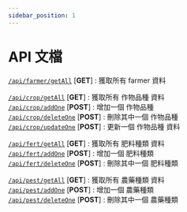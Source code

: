 ```yaml
---
sidebar_position: 1
---
```



# API 文檔


[`/api/farmer/getAll`](./farmer/getAll.md) [**GET**] : 獲取所有 farmer 資料  

[`/api/crop/getAll`](./crop/getAll.md) [**GET**] : 獲取所有 作物品種 資料  
[`/api/crop/addOne`](./crop/addOne.md) [**POST**] : 增加一個 作物品種  
[`/api/crop/deleteOne`](./crop/deleteOne.md) [**POST**] : 刪除其中一個 作物品種  
[`/api/crop/updateOne`](./crop/updateOne.md) [**POST**] : 更新一個 作物品種 資料  

[`/api/fert/getAll`](./fert/getAll.md) [**GET**] : 獲取所有 肥料種類 資料  
[`/api/fert/addOne`](./fert/addOne.md) [**POST**] : 增加一個 肥料種類  
[`/api/fert/deleteOne`](./fert/deleteOne.md) [**POST**] : 刪除其中一個 肥料種類  

[`/api/pest/getAll`](./pest/getAll.md) [**GET**] : 獲取所有 農藥種類 資料  
[`/api/pest/addOne`](./pest/addOne.md) [**POST**] : 增加一個 農藥種類  
[`/api/pest/deleteOne`](./pest/deleteOne.md) [**POST**] : 刪除其中一個 農藥種類  